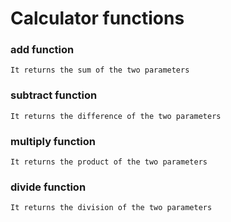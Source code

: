 # Calculator functions

### add function

    It returns the sum of the two parameters

### subtract function

    It returns the difference of the two parameters

### multiply function

    It returns the product of the two parameters

### divide function

    It returns the division of the two parameters

